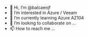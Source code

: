 - 👋 Hi, I’m @balcaenjf
- 👀 I’m interested in Azure / Veeam
- 🌱 I’m currently learning Azure AZ104
- 💞️ I’m looking to collaborate on ...
- 📫 How to reach me ...

<!---
balcaenjf/balcaenjf is a ✨ special ✨ repository because its `README.md` (this file) appears on your GitHub profile.
You can click the Preview link to take a look at your changes.
--->
